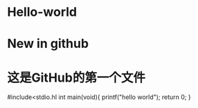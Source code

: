 # Hello-world
# New in github
# 这是GitHub的第一个文件
#include<stdio.hI
int main(void){
  printf("hello world");
  return 0;
}
